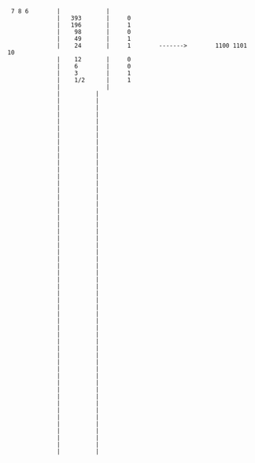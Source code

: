 

     7 8 6        |             |     
                  |   393       |     0                        
                  |   196       |     1
                  |    98       |     0
                  |    49       |     1
                  |    24       |     1        ------->        1100 1101 10
                  |    12       |     0
                  |    6        |     0
                  |    3        |     1
                  |    1/2      |     1
                  |             |    
                  |          |
                  |          |
                  |          |
                  |          |
                  |          |
                  |          |
                  |          |
                  |          |
                  |          |
                  |          |
                  |          |
                  |          |
                  |          |
                  |          |
                  |          |
                  |          |
                  |          |
                  |          |
                  |          |
                  |          |
                  |          |
                  |          |
                  |          |
                  |          |
                  |          |
                  |          |
                  |          |
                  |          |
                  |          |
                  |          |
                  |          |
                  |          |
                  |          |
                  |          |
                  |          |
                  |          |
                  |          |
                  |          |
                  |          |
                  |          |
                  |          |
                  |          |
                  |          |
                  |          |
                  |          |
                  |          |
                  |          |
                  |          |
                  |          |
                  |          |
                  |          |
                  |          |
                  |          |
                                     

                                    








